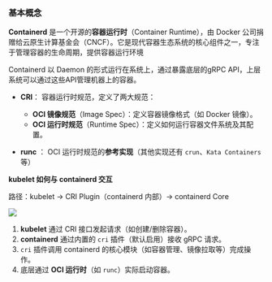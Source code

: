 ### 基本概念

**Containerd** 是一个开源的**容器运行时**（Container Runtime），由 Docker 公司捐赠给云原生计算基金会（CNCF）。它是现代容器生态系统的核心组件之一，专注于管理容器的生命周期，提供容器运行环境

Containerd 以 Daemon 的形式运行在系统上，通过暴露底层的gRPC API，上层系统可以通过这些API管理机器上的容器。

- **CRI**： 容器运行时规范，定义了两大规范：
  - **OCI 镜像规范**（Image Spec）：定义容器镜像格式（如 Docker 镜像）。
  - **OCI 运行时规范**（Runtime Spec）：定义如何运行容器文件系统及其配置。

- **runc** ： OCI 运行时规范的**参考实现**（其他实现还有 `crun`、`Kata Containers` 等）

**kubelet 如何与 containerd 交互**

路径：kubelet → CRI Plugin（containerd 内部）→ containerd Core

<div>
    <image src="./img/cri.png"></image>
</div>

1. **kubelet** 通过 CRI 接口发起请求（如创建/删除容器）。
2. **containerd** 通过内置的 `cri` 插件（默认启用）接收 gRPC 请求。
3. `cri` 插件调用 containerd 的核心模块（如容器管理、镜像拉取等）完成操作。
4. 底层通过 **OCI 运行时**（如 `runc`）实际启动容器。